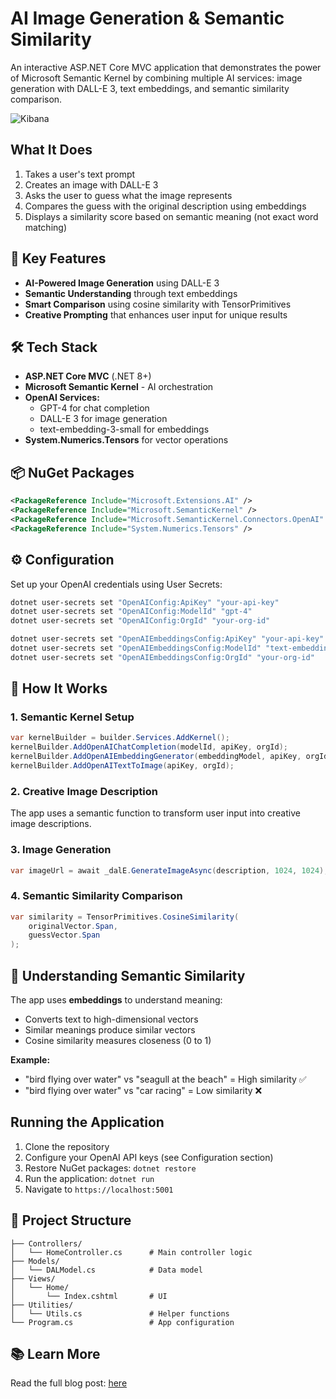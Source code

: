 ﻿# AI Image Generation & Semantic Similarity

An interactive ASP.NET Core MVC application that demonstrates the power of Microsoft Semantic Kernel by combining multiple AI services: image generation with DALL-E 3, text embeddings, and semantic similarity comparison.


![Kibana](https://github.com/user-attachments/assets/77650b6e-211a-4a2b-a047-402fabb5b495)

##  What It Does

1. Takes a user's text prompt
2. Creates an image with DALL-E 3
3. Asks the user to guess what the image represents
4. Compares the guess with the original description using embeddings
5. Displays a similarity score based on semantic meaning (not exact word matching)

## 🚀 Key Features

- **AI-Powered Image Generation** using DALL-E 3
- **Semantic Understanding** through text embeddings
- **Smart Comparison** using cosine similarity with TensorPrimitives
- **Creative Prompting** that enhances user input for unique results

## 🛠️ Tech Stack

- **ASP.NET Core MVC** (.NET 8+)
- **Microsoft Semantic Kernel** - AI orchestration
- **OpenAI Services:**
  - GPT-4 for chat completion
  - DALL-E 3 for image generation
  - text-embedding-3-small for embeddings
- **System.Numerics.Tensors** for vector operations
  

## 📦 NuGet Packages

```xml
<PackageReference Include="Microsoft.Extensions.AI" />
<PackageReference Include="Microsoft.SemanticKernel" />
<PackageReference Include="Microsoft.SemanticKernel.Connectors.OpenAI" />
<PackageReference Include="System.Numerics.Tensors" />
```

## ⚙️ Configuration

Set up your OpenAI credentials using User Secrets:

```bash
dotnet user-secrets set "OpenAIConfig:ApiKey" "your-api-key"
dotnet user-secrets set "OpenAIConfig:ModelId" "gpt-4"
dotnet user-secrets set "OpenAIConfig:OrgId" "your-org-id"

dotnet user-secrets set "OpenAIEmbeddingsConfig:ApiKey" "your-api-key"
dotnet user-secrets set "OpenAIEmbeddingsConfig:ModelId" "text-embedding-3-small"
dotnet user-secrets set "OpenAIEmbeddingsConfig:OrgId" "your-org-id"
```

## 🎯 How It Works

### 1. Semantic Kernel Setup
```csharp
var kernelBuilder = builder.Services.AddKernel();
kernelBuilder.AddOpenAIChatCompletion(modelId, apiKey, orgId);
kernelBuilder.AddOpenAIEmbeddingGenerator(embeddingModel, apiKey, orgId);
kernelBuilder.AddOpenAITextToImage(apiKey, orgId);
```

### 2. Creative Image Description
The app uses a semantic function to transform user input into creative image descriptions.

### 3. Image Generation
```csharp
var imageUrl = await _dalE.GenerateImageAsync(description, 1024, 1024);
```

### 4. Semantic Similarity Comparison
```csharp
var similarity = TensorPrimitives.CosineSimilarity(
    originalVector.Span, 
    guessVector.Span
);
```

## 🧠 Understanding Semantic Similarity

The app uses **embeddings** to understand meaning:
- Converts text to high-dimensional vectors
- Similar meanings produce similar vectors
- Cosine similarity measures closeness (0 to 1)

**Example:**
- "bird flying over water" vs "seagull at the beach" = High similarity ✅
- "bird flying over water" vs "car racing" = Low similarity ❌

##  Running the Application

1. Clone the repository
2. Configure your OpenAI API keys (see Configuration section)
3. Restore NuGet packages: `dotnet restore`
4. Run the application: `dotnet run`
5. Navigate to `https://localhost:5001`

## 📂 Project Structure

```
├── Controllers/
│   └── HomeController.cs      # Main controller logic
├── Models/
│   └── DALModel.cs            # Data model
├── Views/
│   └── Home/
│       └── Index.cshtml       # UI
├── Utilities/
│   └── Utils.cs               # Helper functions
└── Program.cs                 # App configuration
```

## 📚 Learn More

Read the full blog post: [here](https://vizsphere.com/image-generation-with-dall-e-3/)

